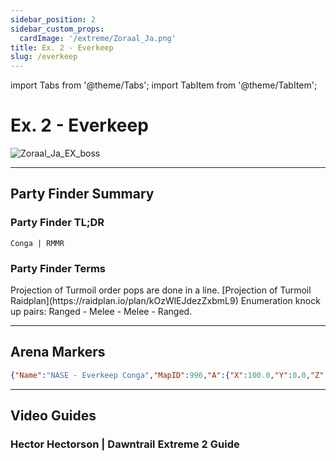 ```yaml
---
sidebar_position: 2
sidebar_custom_props:
  cardImage: '/extreme/Zoraal_Ja.png'
title: Ex. 2 - Everkeep
slug: /everkeep
---
```


import Tabs from '@theme/Tabs';
import TabItem from '@theme/TabItem';

# Ex. 2 - Everkeep
![Zoraal_Ja_EX_boss](/extreme/Zoraal_Ja.png)

***

## Party Finder Summary

### Party Finder TL;DR

```
Conga | RMMR
```

### Party Finder Terms

<Tabs>
  <TabItem value="Conga" label="Conga" default>
    Projection of Turmoil order pops are done in a line. [Projection of Turmoil Raidplan](https://raidplan.io/plan/kOzWlEJdezZxbmL9)
  </TabItem>
  <TabItem value="Braindead B2" label="Braindead B2">
    Enumeration knock up pairs: Ranged - Melee - Melee - Ranged. 
  </TabItem>
</Tabs>

***

## Arena Markers

```json
{"Name":"NASE - Everkeep Conga","MapID":996,"A":{"X":100.0,"Y":0.0,"Z":87.5,"ID":0,"Active":true},"B":{"X":100.0,"Y":0.0,"Z":102.5,"ID":1,"Active":true},"C":{"X":94.5,"Y":0.0,"Z":77.8,"ID":2,"Active":true},"D":{"X":100.0,"Y":0.0,"Z":117.5,"ID":3,"Active":true},"One":{"X":100.0,"Y":0.0,"Z":95.0,"ID":4,"Active":true},"Two":{"X":100.0,"Y":0.0,"Z":110.0,"ID":5,"Active":true},"Three":{"X":105.5,"Y":0.0,"Z":77.8,"ID":6,"Active":true},"Four":{"X":100.0,"Y":0.0,"Z":125.0,"ID":7,"Active":true}}
```

***

## Video Guides

### Hector Hectorson | Dawntrail Extreme 2 Guide

<YouTube youTubeId="Du3QNaUkIt0" />
